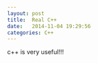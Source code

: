 ```yaml
---
layout: post
title:  Real C++
date:   2014-11-04 19:29:56
categories: C++
---
```


c++ is very useful!!!

